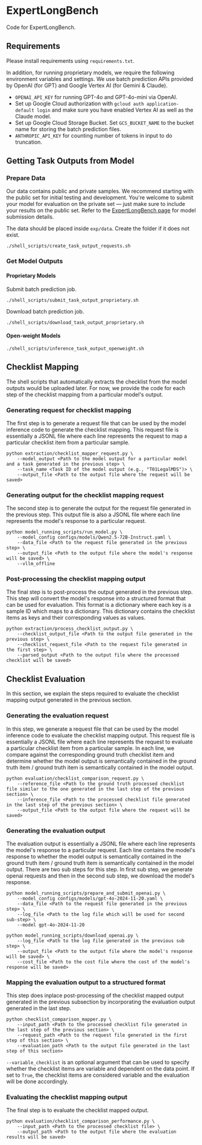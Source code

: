 # ExpertLongBench

Code for ExpertLongBench.

## Requirements

Please install requirements using `requirements.txt`.

In addition, for running proprietary models, we require the following environment variables and settings. We use batch prediction APIs provided by OpenAI (for GPT) and Google Vertex AI (for Gemini & Claude).
- `OPENAI_API_KEY` for running GPT-4o and GPT-4o-mini via OpenAI.
- Set up Google Cloud authorization with `gcloud auth application-default login` and make sure you have enabled Vertex AI as well as the Claude model.
- Set up Google Cloud Storage Bucket. Set `GCS_BUCKET_NAME` to the bucket name for storing the batch prediction files.
- `ANTHROPIC_API_KEY` for counting number of tokens in input to do truncation.

## Getting Task Outputs from Model

### Prepare Data

Our data contains public and private samples. We recommend starting with the public set for initial testing and development. You're welcome to submit your model for evaluation on the private set — just make sure to include your results on the public set. Refer to the [ExpertLongBench page](https://huggingface.co/spaces/launch/ExpertLongBench) for model submission details.

The data should be placed inside `exp/data`. Create the folder if it does not exist.

```
./shell_scripts/create_task_output_requests.sh
```

### Get Model Outputs

#### Proprietary Models

Submit batch prediction job.

```
./shell_scripts/submit_task_output_proprietary.sh
```

Download batch prediction job.

```
./shell_scripts/download_task_output_proprietary.sh
```

#### Open-weight Models

```
./shell_scripts/inference_task_output_openweight.sh
```

## Checklist Mapping

The shell scripts that automatically extracts the checklist from the model outputs would be uploaded later. For now, we provide the code for each step of the checklist mapping from a particular model's output.

### Generating request for checklist mapping
The first step is to generate a request file that can be used by the model inference code to generate the checklist mapping. This request file is essentially a JSONL file where each line represents the request to map a particular checklist item from a particular sample.
```
python extraction/checklist_mapper_request.py \
    --model_output <Path to the model output for a particular model and a task generated in the previous step> \
    --task_name <Task ID of the model output (e.g., "T01LegalMDS")> \
    --output_file <Path to the output file where the request will be saved>
```

### Generating output for the checklist mapping request
The second step is to generate the output for the request file generated in the previous step. This output file is also a JSONL file where each line represents the model's response to a particular request.
```
python model_running_scripts/run_model.py \
    --model_config configs/models/Qwen2.5-72B-Instruct.yaml \
    --data_file <Path to the request file generated in the previous step> \
    --output_file <Path to the output file where the model's response will be saved> \
    --vllm_offline
```

### Post-processing the checklist mapping output
The final step is to post-process the output generated in the previous step. This step will convert the model's response into a structured format that can be used for evaluation. This format is a dictionary where each key is a sample ID which maps to a dictionary. This dictionary contains the checklist items as keys and their corresponding values as values.
```
python extraction/process_checklist_output.py \
    --checklist_output_file <Path to the output file generated in the previous step> \
    --checklist_request_file <Path to the request file generated in the first step> \
    --parsed_output <Path to the output file where the processed checklist will be saved>
```

## Checklist Evaluation
In this section, we explain the steps required to evaluate the checklist mapping output generated in the previous section.

### Generating the evaluation request
In this step, we generate a request file that can be used by the model inference code to evaluate the checklist mapping output. This request file is essentially a JSONL file where each line represents the request to evaluate a particular checklist item from a particular sample. In each line, we compare against the corresponding ground truth checklist item and determine whether the model output is semantically contained in the ground truth item / ground truth item is semantically contained in the model output.
```
python evaluation/checklist_comparison_request.py \
    --reference_file <Path to the ground truth processed checklist file similar to the one generated in the last step of the previous section> \
    --inference_file <Path to the processed checklist file generated in the last step of the previous section> \
    --output_file <Path to the output file where the request will be saved>
```

### Generating the evaluation output
The evaluation output is essentially a JSONL file where each line represents the model's response to a particular request. Each line contains the model's response to whether the model output is semantically contained in the ground truth item / ground truth item is semantically contained in the model output. There are two sub steps for this step. In first sub step, we generate openai requests and then in the second sub step, we download the model's response.

```
python model_running_scripts/prepare_and_submit_openai.py \
    --model_config configs/models/gpt-4o-2024-11-20.yaml \
    --data_file <Path to the request file generated in the previous step> \
    --log_file <Path to the log file which will be used for second sub-step> \
    --model gpt-4o-2024-11-20
```

```
python model_running_scripts/download_openai.py \
    --log_file <Path to the log file generated in the previous sub step> \
    --output_file <Path to the output file where the model's response will be saved> \
    --cost_file <Path to the cost file where the cost of the model's response will be saved>
```

### Mapping the evaluation output to a structured format
This step does inplace post-processing of the checklist mapped output generated in the previous subsection by incorporating the evaluation output generated in the last step.
```
python checklist_comparison_mapper.py \
    --input_path <Path to the processed checklist file generated in the last step of the previous section> \
    --request_path <Path to the request file generated in the first step of this section> \
    --evaluation_path <Path to the output file generated in the last step of this section>
```
`--variable_checklist` is an optional argument that can be used to specify whether the checklist items are variable and dependent on the data point. If set to `True`, the checklist items are considered variable and the evaluation will be done accordingly.

### Evaluating the checklist mapping output
The final step is to evaluate the checklist mapped output.
```
python evaluation/checklist_comparison_performance.py \
    --input_path <Path to the processed checklist file> \
    --output_path <Path to the output file where the evaluation results will be saved>
```
